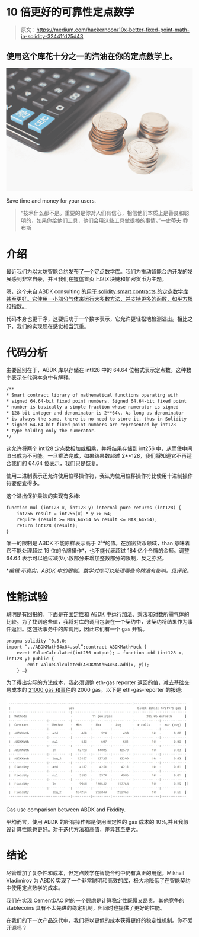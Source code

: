 # 10 倍更好的可靠性定点数学

> 原文：<https://medium.com/hackernoon/10x-better-fixed-point-math-in-solidity-32441fd25d43>

## 使用这个库花十分之一的汽油在你的定点数学上。

![](img/05e61b3112b1599933eb81f6f9d9faca.png)

Save time and money for your users.

> “技术什么都不是。重要的是你对人们有信心，相信他们本质上是善良和聪明的，如果你给他们工具，他们会用这些工具做很棒的事情。”—史蒂夫·乔布斯

# 介绍

最近我们[为以太坊智能合约发布了一个定点数学库](/cement/fixed-point-math-in-solidity-616f4508c6e8)。我们为推动智能合约开发的发展感到非常自豪，并且我们在[媒体](http://www.medium.com)首页上以区块链和加密货币为主题。

嗯，这个来自 ABDK consulting 的[用于 solidity smart contracts 的定点数学库甚至更好。它使用一小部分气体来运行大多数方法，并支持更多的函数，如平方根和指数。](https://github.com/abdk-consulting/abdk-libraries-solidity)

代码本身也更干净，这要归功于一个数字表示，它允许更轻松地检测溢出。相比之下，我们的实现现在感觉相当沉重。

# 代码分析

主要区别在于，ABDK 库以存储在 int128 中的 64.64 位格式表示定点数。这种数字表示在代码本身中有解释。

```
/**
* Smart contract library of mathematical functions operating with
* signed 64.64-bit fixed point numbers. Signed 64.64-bit fixed point
* number is basically a simple fraction whose numerator is signed
* 128-bit integer and denominator is 2**64\. As long as denominator 
* is always the same, there is no need to store it, thus in Solidity
* signed 64.64-bit fixed point numbers are represented by int128
* type holding only the numerator.
*/
```

这允许将两个 int128 定点数相加或相乘，并将结果存储到 int256 中，从而使中间溢出成为不可能。一旦乘法完成，如果结果数超过 2**128，我们将知道它不再适合我们的 64.64 位表示，我们只是恢复。

使用二进制表示还允许使用位移操作符，我认为使用位移操作符比使用十进制操作符要便宜得多。

这个溢出保护乘法的实现有多棒:

```
function mul (int128 x, int128 y) internal pure returns (int128) {
    int256 result = int256(x) * y >> 64;
    require (result >= MIN_64x64 && result <= MAX_64x64);
    return int128 (result);
}
```

唯一的限制是 ABDK 不能原样表示高于 2⁶⁴的值。在加密货币领域，than 意味着它不能处理超过 19 位的令牌操作*，也不能代表超过 184 亿个令牌的金额。调整 64.64 表示可以通过减少小数部分来增加整数部分的限制，反之亦然。

**编辑:不真实，ABDK 中的限制。数学对库可以处理哪些令牌没有影响。见评论。*

# 性能试验

聪明是有回报的。下面是在[固定性](https://github.com/CementDAO/Fixidity)和 [ABDK](https://github.com/abdk-consulting/abdk-libraries-solidity) 中运行加法、乘法和对数所需气体的比较。为了找到这些值，我将对库的调用包装在一个契约中，该契约将结果作为事件返回。这包括事务中的库调用，因此它们有一个 gas 开销。

```
pragma solidity ^0.5.0;
import “../ABDKMath64x64.sol”;contract ABDKMathMock {
    event ValueCalculated(int256 output); … function add (int128 x, int128 y) public {
        emit ValueCalculated(ABDKMath64x64.add(x, y));
    } …}
```

为了得出实际的方法成本，我必须调整 eth-gas reporter 返回的值，减去基础交易成本的 [21000 gas 和事件](https://ethereum.github.io/yellowpaper/paper.pdf)的 2000 gas。以下是 eth-gas-reporter 的报道:

![](img/5d09030ddd19762e8425f7bd392588a5.png)

Gas use comparison between ABDK and Fixidity.

平均而言，使用 ABDK 的所有操作都是使用固定性的 gas 成本的 10%,并且我假设计算性能也更好。对于迭代方法和高值，差异甚至更大。

# 结论

尽管增加了复杂性和成本，但定点数学在智能合约中仍有真正的用途。Mikhail Vladimirov 为 ABDK 实现了一个非常聪明和高效的库，极大地降低了在智能契约中使用定点数学的成本。

我们在实现 [CementDAO](http://www.cementdao.com) 时的一个顾虑是计算稳定性既慢又昂贵。其他竞争的 stablecoins 具有不太先进的稳定机制，但同时也提供了更好的性能。

在我们的下一次产品迭代中，我们将以更低的成本获得更好的稳定性机制。你不爱开源吗？